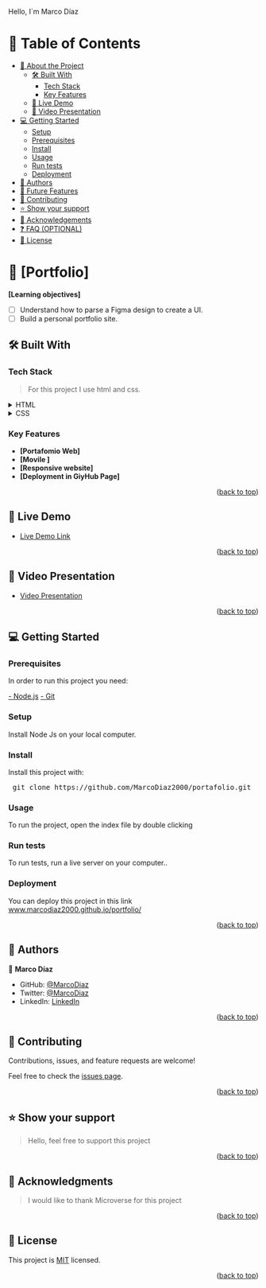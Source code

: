 Hello, I´m Marco Díaz


<a name="readme-top"></a>

# 📗 Table of Contents

- [📖 About the Project](#about-project)
  - [🛠 Built With](#built-with)
    - [Tech Stack](#tech-stack)
    - [Key Features](#key-features)
  - [🚀 Live Demo](#live-demo)
  - [🔭 Video Presentation](#video)
- [💻 Getting Started](#getting-started)
  - [Setup](#setup)
  - [Prerequisites](#prerequisites)
  - [Install](#install)
  - [Usage](#usage)
  - [Run tests](#run-tests)
  - [Deployment](#triangular_flag_on_post-deployment)
- [👥 Authors](#authors)
- [🔭 Future Features](#future-features)
- [🤝 Contributing](#contributing)
- [⭐️ Show your support](#support)
- [🙏 Acknowledgements](#acknowledgements)
- [❓ FAQ (OPTIONAL)](#faq)
- [📝 License](#license)

<!-- PROJECT DESCRIPTION -->

# 📖 [Portfolio] <a name="about-project"></a>

**[Learning objectives]**

- [ ] Understand how to parse a Figma design to create a UI.
- [ ] Build a personal portfolio site.

## 🛠 Built With <a name="built-with"></a>

### Tech Stack <a name="tech-stack"></a>

> For this project I use html and css.

<details>
  <summary>HTML</summary>
  <ul>
    <li><a href="https://www.w3schools.com/html/">HTML</a></li>
  </ul>
</details>

<details>
  <summary>CSS</summary>
  <ul>
    <li><a href="https://www.w3schools.com/css/">CSS</a></li>
  </ul>
</details>

<!-- Features -->

### Key Features <a name="key-features"></a>

- **[Portafomio Web]**
- **[Movile ]**
- **[Responsive website]**
- **[Deployment in GiyHub Page]**

<p align="right">(<a href="#readme-top">back to top</a>)</p>

<!-- LIVE DEMO -->

## 🚀 Live Demo <a name="live-demo"></a>

- [Live Demo Link](https://marcodiaz2000.github.io/portfolio/)

<p align="right">(<a href="#readme-top">back to top</a>)</p>


## 🔭 Video Presentation <a name="video"></a>

- [Video Presentation](https://www.loom.com/share/1181a77da599435ea7ce558d0d99e7f0)

<p align="right">(<a href="#readme-top">back to top</a>)</p>


<!-- GETTING STARTED -->

## 💻 Getting Started <a name="getting-started"></a>

### Prerequisites

In order to run this project you need:

<a href="https://nodejs.org/en">- Node.js</a>
<a href="https://git-scm.com/downloads">- Git</a>

### Setup

Install Node Js on your local computer.

### Install

Install this project with:

<pre> git clone https://github.com/MarcoDiaz2000/portafolio.git</pre>

### Usage

To run the project, open the index file by double clicking

### Run tests

To run tests, run a live server on your computer..

### Deployment

You can deploy this project in this link <a href="https://marcodiaz2000.github.io/portfolio/">www.marcodiaz2000.github.io/portfolio/</a>

<p align="right">(<a href="#readme-top">back to top</a>)</p>

<!-- AUTHORS -->

## 👥 Authors <a name="authors"></a>

👤 **Marco Díaz**

- GitHub: [@MarcoDiaz](https://github.com/MarcoDiaz2000)
- Twitter: [@MarcoDiaz](https://twitter.com/MarcoDi70620847)
- LinkedIn: [LinkedIn](https://www.linkedin.com/in/marco-diaz-0876a7268/)

<p align="right">(<a href="#readme-top">back to top</a>)</p>

<!-- FUTURE FEATURES -->
<!--
## 🔭 Future Features <a name="future-features"></a>

- [ ] **[Project 1: Setup and mobile version skeleton]**
- [ ] **[Project 2: Mobile version]**
- [ ] **[Project 3: Contact form (pair programming)]**
- [ ] **[Project 4: Desktop version]**
- [ ] **[Project 5: Application deploy]**
- [ ] **[Project 6: Evaluate accessibility (pair programming)]**
- [ ] **[Project 7: Mobile menu (pair programming)]**
- [ ] **[Project 8: Details modal (pair programming)]**
- [ ] **[Project 9: Validate contact form (pair programming)]**
- [ ] **[Project 10: Preserve data in the browser (pair programming)]**

<p align="right">(<a href="#readme-top">back to top</a>)</p>
-->

<!-- CONTRIBUTING -->

## 🤝 Contributing <a name="contributing"></a>

Contributions, issues, and feature requests are welcome!

Feel free to check the [issues page](../../issues/).

<p align="right">(<a href="#readme-top">back to top</a>)</p>

<!-- SUPPORT -->

## ⭐️ Show your support <a name="support"></a>

> Hello, feel free to support this project

<p align="right">(<a href="#readme-top">back to top</a>)</p>

<!-- ACKNOWLEDGEMENTS -->

## 🙏 Acknowledgments <a name="acknowledgements"></a>

> I would like to thank Microverse for this project

<p align="right">(<a href="#readme-top">back to top</a>)</p>

<!-- LICENSE -->

## 📝 License <a name="license"></a>

This project is [MIT](./LICENSE) licensed.

<p align="right">(<a href="#readme-top">back to top</a>)</p>
